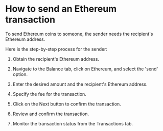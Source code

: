 # How to send an Ethereum transaction

To send Ethereum coins to someone, the sender needs the recipient's Ethereum address. 

Here is the step-by-step process for the sender: 

1. Obtain the recipient's Ethereum address. 

2. Navigate to the Balance tab, click on Ethereum, and select the 'send' option. 

3. Enter the desired amount and the recipient's Ethereum address. 

4. Specify the fee for the transaction. 

5. Click on the Next button to confirm the transaction. 

6. Review and confirm the transaction. 

7. Monitor the transaction status from the Transactions tab. 